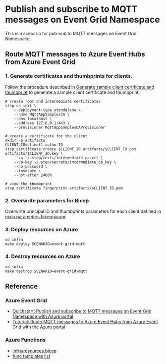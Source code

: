 # Publish and subscribe to MQTT messages on Event Grid Namespace

This is a scenario for pub-sub to MQTT messages on Event Grid Namespace.

## Route MQTT messages to Azure Event Hubs from Azure Event Grid

### 1. Generate certificates and thumbprints for clients.

Follow the procedure described in [Generate sample client certificate and thumbprint](https://learn.microsoft.com/en-us/azure/event-grid/mqtt-publish-and-subscribe-portal#generate-sample-client-certificate-and-thumbprint) to generate a sample client certificate and thumbprint.

```shell
# create root and intermediate certificates
step ca init \
    --deployment-type standalone \
    --name MqttAppSamplesCA \
    --dns localhost \
    --address 127.0.0.1:443 \
    --provisioner MqttAppSamplesCAProvisioner

# create a certificate for the client
mkdir -p artifacts
CLIENT_ID=client1-authn-ID
step certificate create $CLIENT_ID artifacts/$CLIENT_ID.pem artifacts/$CLIENT_ID.key \
    --ca ~/.step/certs/intermediate_ca.crt \
    --ca-key ~/.step/secrets/intermediate_ca_key \
    --no-password \
    --insecure \
    --not-after 2400h

# view the thumbprint
step certificate fingerprint artifacts/$CLIENT_ID.pem
```

### 2. Overwrite parameters for Bicep

Overwrite principal ID and thumbprints parameters for each client defined in [main.parameters.bicepparam](./main.parameters.bicepparam).

### 3. Deploy resources on Azure

```shell
cd infra
make deploy SCENARIO=event-grid-mqtt
```

### 4. Destroy resources on Azure

```shell
cd infra
make destroy SCENARIO=event-grid-mqtt
```

## Reference

### Azure Event Grid

- [Quickstart: Publish and subscribe to MQTT messages on Event Grid Namespace with Azure portal](https://learn.microsoft.com/en-us/azure/event-grid/mqtt-publish-and-subscribe-portal)
- [Tutorial: Route MQTT messages to Azure Event Hubs from Azure Event Grid with the Azure portal](https://learn.microsoft.com/en-us/azure/event-grid/mqtt-routing-to-event-hubs-portal)

### Azure Functions

- [infra/resources.bicep](https://github.com/pamelafox/regression-model-azure-demo/blob/main/infra/resources.bicep)
- [func templates list](https://learn.microsoft.com/en-us/azure/azure-functions/functions-core-tools-reference?tabs=v2#func-templates-list)
